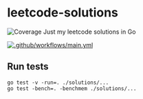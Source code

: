 # leetcode-solutions
![Coverage](https://img.shields.io/badge/Coverage-100.0%25-brightgreen)
Just my leetcode solutions in Go

[![.github/workflows/main.yml](https://github.com/Berezhnyk/leetcode-solutions/actions/workflows/main.yml/badge.svg)](https://github.com/Berezhnyk/leetcode-solutions/actions/workflows/main.yml)

## Run tests

```
go test -v -run=. ./solutions/...
go test -bench=. -benchmem ./solutions/...

```
